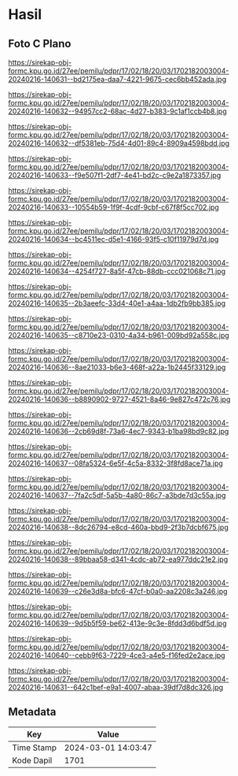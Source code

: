 # Hasil

## Foto C Plano

https://sirekap-obj-formc.kpu.go.id/27ee/pemilu/pdpr/17/02/18/20/03/1702182003004-20240216-140631--bd2175ea-daa7-4221-9675-cec6bb452ada.jpg

https://sirekap-obj-formc.kpu.go.id/27ee/pemilu/pdpr/17/02/18/20/03/1702182003004-20240216-140632--94957cc2-68ac-4d27-b383-9c1af1ccb4b8.jpg

https://sirekap-obj-formc.kpu.go.id/27ee/pemilu/pdpr/17/02/18/20/03/1702182003004-20240216-140632--df5381eb-75d4-4d01-89c4-8909a4598bdd.jpg

https://sirekap-obj-formc.kpu.go.id/27ee/pemilu/pdpr/17/02/18/20/03/1702182003004-20240216-140633--f9e507f1-2df7-4e41-bd2c-c9e2a1873357.jpg

https://sirekap-obj-formc.kpu.go.id/27ee/pemilu/pdpr/17/02/18/20/03/1702182003004-20240216-140633--10554b59-1f9f-4cdf-9cbf-c67f8f5cc702.jpg

https://sirekap-obj-formc.kpu.go.id/27ee/pemilu/pdpr/17/02/18/20/03/1702182003004-20240216-140634--bc4511ec-d5e1-4166-93f5-c10f11979d7d.jpg

https://sirekap-obj-formc.kpu.go.id/27ee/pemilu/pdpr/17/02/18/20/03/1702182003004-20240216-140634--4254f727-8a5f-47cb-88db-ccc021068c71.jpg

https://sirekap-obj-formc.kpu.go.id/27ee/pemilu/pdpr/17/02/18/20/03/1702182003004-20240216-140635--2b3aeefc-33d4-40e1-a4aa-1db2fb9bb385.jpg

https://sirekap-obj-formc.kpu.go.id/27ee/pemilu/pdpr/17/02/18/20/03/1702182003004-20240216-140635--c8710e23-0310-4a34-b961-009bd92a558c.jpg

https://sirekap-obj-formc.kpu.go.id/27ee/pemilu/pdpr/17/02/18/20/03/1702182003004-20240216-140636--8ae21033-b6e3-468f-a22a-1b2445f33129.jpg

https://sirekap-obj-formc.kpu.go.id/27ee/pemilu/pdpr/17/02/18/20/03/1702182003004-20240216-140636--b8890902-9727-4521-8a46-9e827c472c76.jpg

https://sirekap-obj-formc.kpu.go.id/27ee/pemilu/pdpr/17/02/18/20/03/1702182003004-20240216-140636--2cb69d8f-73a6-4ec7-9343-b1ba98bd9c82.jpg

https://sirekap-obj-formc.kpu.go.id/27ee/pemilu/pdpr/17/02/18/20/03/1702182003004-20240216-140637--08fa5324-6e5f-4c5a-8332-3f8fd8ace71a.jpg

https://sirekap-obj-formc.kpu.go.id/27ee/pemilu/pdpr/17/02/18/20/03/1702182003004-20240216-140637--7fa2c5df-5a5b-4a80-86c7-a3bde7d3c55a.jpg

https://sirekap-obj-formc.kpu.go.id/27ee/pemilu/pdpr/17/02/18/20/03/1702182003004-20240216-140638--8dc26794-e8cd-460a-bbd9-2f3b7dcbf675.jpg

https://sirekap-obj-formc.kpu.go.id/27ee/pemilu/pdpr/17/02/18/20/03/1702182003004-20240216-140638--89bbaa58-d341-4cdc-ab72-ea977ddc21e2.jpg

https://sirekap-obj-formc.kpu.go.id/27ee/pemilu/pdpr/17/02/18/20/03/1702182003004-20240216-140639--c26e3d8a-bfc6-47cf-b0a0-aa2208c3a246.jpg

https://sirekap-obj-formc.kpu.go.id/27ee/pemilu/pdpr/17/02/18/20/03/1702182003004-20240216-140639--9d5b5f59-be62-413e-9c3e-8fdd3d6bdf5d.jpg

https://sirekap-obj-formc.kpu.go.id/27ee/pemilu/pdpr/17/02/18/20/03/1702182003004-20240216-140640--cebb9f63-7229-4ce3-a4e5-f16fed2e2ace.jpg

https://sirekap-obj-formc.kpu.go.id/27ee/pemilu/pdpr/17/02/18/20/03/1702182003004-20240216-140631--642c1bef-e9a1-4007-abaa-39df7d8dc326.jpg


## Metadata

| Key        | Value               |
| ---------- | ------------------- |
| Time Stamp | 2024-03-01 14:03:47 |
| Kode Dapil | 1701                |



